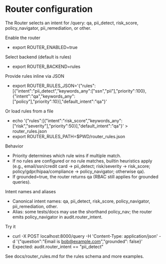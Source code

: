 # Router configuration

The Router selects an intent for /query: qa, pii_detect, risk_score, policy_navigator, pii_remediation, or other.

Enable the router
- export ROUTER_ENABLED=true

Select backend (default is rules)
- export ROUTER_BACKEND=rules

Provide rules inline via JSON
- export ROUTER_RULES_JSON='{"rules":[{"intent":"pii_detect","keywords_any":["ssn","pii"],"priority":100},{"intent":"qa","keywords_any":["policy"],"priority":10}],"default_intent":"qa"}'

Or load rules from a file
- echo '{"rules":[{"intent":"risk_score","keywords_any":["risk","severity"],"priority":50}],"default_intent":"qa"}' > router_rules.json
- export ROUTER_RULES_PATH=$PWD/router_rules.json

Behavior
- Priority determines which rule wins if multiple match.
- If no rules are configured or no rule matches, builtin heuristics apply (e.g., email/ssn/credit card → pii_detect; risk/severity → risk_score; policy/gdpr/hipaa/compliance → policy_navigator; otherwise qa).
- If grounded=true, the router returns qa (RBAC still applies for grounded queries).

Intent names and aliases
- Canonical intent names: qa, pii_detect, risk_score, policy_navigator, pii_remediation, other.
- Alias: some tests/docs may use the shorthand policy_nav; the router emits policy_navigator in audit.router_intent.

Try it
- curl -X POST localhost:8000/query -H 'Content-Type: application/json' -d '{"question":"Email is bob@example.com","grounded": false}'
- Expected: audit.router_intent == "pii_detect"

See docs/router_rules.md for the rules schema and more examples.
